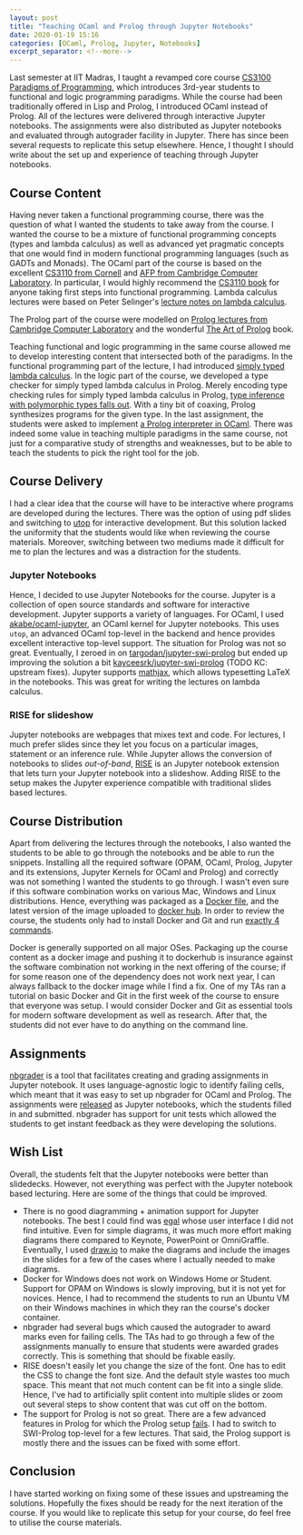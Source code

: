 ```yaml
---
layout: post
title: "Teaching OCaml and Prolog through Jupyter Notebooks"
date: 2020-01-19 15:16
categories: [OCaml, Prolog, Jupyter, Notebooks]
excerpt_separator: <!--more-->
---
```


Last semester at IIT Madras, I taught a revamped core course [CS3100 Paradigms
of Programming](http://kcsrk.info/cs3100_f19/), which introduces 3rd-year
students to functional and logic programming paradigms. While the course had
been traditionally offered in Lisp and Prolog, I introduced OCaml instead of
Prolog. All of the lectures were delivered through interactive Jupyter
notebooks. The assignments were also distributed as Jupyter notebooks and
evaluated through autograder facility in Jupyter. There has since been several
requests to replicate this setup elsewhere. Hence, I thought I should write
about the set up and experience of teaching through Jupyter notebooks. 

<!--more-->

## Course Content

Having never taken a functional programming course, there was the question of
what I wanted the students to take away from the course. I wanted the course to
be a mixture of functional programming concepts (types and lambda calculus) as
well as advanced yet pragmatic concepts that one would find in modern functional
programming languages (such as GADTs and Monads). The OCaml part of the course
is based on the excellent [CS3110 from
Cornell](https://www.cs.cornell.edu/courses/cs3110/2019sp/) and [AFP from
Cambridge Computer Laboratory](https://www.cl.cam.ac.uk/teaching/1718/L28/). In
particular, I would highly recommend the [CS3110
book](https://www.cs.cornell.edu/courses/cs3110/2019sp/textbook/intro/3110.html)
for anyone taking first steps into functional programming. Lambda calculus
lectures were based on Peter Selinger's [lecture notes on lambda
calculus](https://arxiv.org/abs/0804.3434).

The Prolog part of the course were modelled on [Prolog lectures from Cambridge
Computer Laboratory](https://www.cl.cam.ac.uk/teaching/1819/Prolog/) and the
wonderful [The Art of
Prolog](https://mitpress.mit.edu/books/art-prolog-second-edition) book. 

Teaching functional and logic programming in the same course allowed me to
develop interesting content that intersected both of the paradigms. In the
functional programming part of the lecture, I had introduced [simply typed
lambda calculus](http://kcsrk.info/cs3100_f19/lectures/lec11/lec11.pdf). In the
logic part of the course, we developed a type checker for simply typed lambda
calculus in Prolog. Merely encoding type checking rules for simply typed lambda
calculus in Prolog, [type inference with polymorphic types falls
out](http://kcsrk.info/cs3100_f19/lectures/lec25/lec25.pdf). With a tiny bit of
coaxing, Prolog synthesizes programs for the given type. In the last assignment,
the students were asked to implement [a Prolog interpreter in
OCaml](https://github.com/kayceesrk/cs3100_f19/blob/gh-pages/assignments/assignment6.ipynb).
There was indeed some value in teaching multiple paradigms in the same course,
not just for a comparative study of strengths and weaknesses, but to be able to
teach the students to pick the right tool for the job.

## Course Delivery

I had a clear idea that the course will have to be interactive where programs
are developed during the lectures. There was the option of using pdf slides and
switching to [utop](https://opam.ocaml.org/packages/utop/) for interactive
development. But this solution lacked the uniformity that the students would
like when reviewing the course materials. Moreover, switching between two
mediums made it difficult for me to plan the lectures and was a distraction for
the students. 

### Jupyter Notebooks

Hence, I decided to use Jupyter Notebooks for the course. Jupyter is a
collection of open source standards and software for interactive development.
Jupyter supports a variety of languages. For OCaml, I used
[akabe/ocaml-jupyter](https://github.com/akabe/ocaml-jupyter), an OCaml kernel
for Jupyter notebooks. This uses `utop`, an advanced OCaml top-level in the
backend and hence provides excellent interactive top-level support. The
situation for Prolog was not so great. Eventually, I zeroed in on
[targodan/jupyter-swi-prolog](https://github.com/targodan/jupyter-swi-prolog)
but ended up improving the solution a bit
[kayceesrk/jupyter-swi-prolog](https://github.com/kayceesrk/jupyter-swi-prolog)
(TODO KC: upstream fixes). Jupyter supports [mathjax](https://www.mathjax.org/),
which allows typesetting LaTeX in the notebooks. This was great for writing the
lectures on lambda calculus. 

### RISE for slideshow

Jupyter notebooks are webpages that mixes text and code. For lectures, I much
prefer slides since they let you focus on a particular images, statement or an
inference rule. While Jupyter allows the conversion of notebooks to slides
*out-of-band*, [RISE](https://github.com/damianavila/RISE) is an Jupyter
notebook extension that lets turn your Jupyter notebook into a slideshow. Adding
RISE to the setup makes the Jupyter experience compatible with traditional
slides based lectures.

## Course Distribution 

Apart from delivering the lectures through the notebooks, I also wanted the
students to be able to go through the notebooks and be able to run the snippets.
Installing all the required software (OPAM, OCaml, Prolog, Jupyter and its
extensions, Jupyter Kernels for OCaml and Prolog) and correctly was not
something I wanted the students to go through. I wasn't even sure if this
software combination works on various Mac, Windows and Linux distributions.
Hence, everything was packaged as a [Docker
file](https://github.com/kayceesrk/cs3100_f19/blob/gh-pages/_docker/dockerfile),
and the latest version of the image uploaded to [docker
hub](https://hub.docker.com/r/kayceesrk/cs3100_iitm). In order to review the
course, the students only had to install Docker and Git and run [exactly 4
commands](https://github.com/kayceesrk/cs3100_f19#running-the-jupyter-notebooks).

Docker is generally supported on all major OSes. Packaging up the course content
as a docker image and pushing it to dockerhub is insurance against the software
combination not working in the next offering of the course; if for some reason
one of the dependency does not work next year, I can always fallback to the
docker image while I find a fix. One of my TAs ran a tutorial on basic Docker
and Git in the first week of the course to ensure that everyone was setup. I
would consider Docker and Git as essential tools for modern software development
as well as research. After that, the students did not ever have to do anything
on the command line. 

## Assignments 

[nbgrader](https://nbgrader.readthedocs.io/en/stable/) is a tool that
facilitates creating and grading assignments in Jupyter notebook. It uses
language-agnostic logic to identify failing cells, which meant that it was easy
to set up nbgrader for OCaml and Prolog. The assignments were
[released](http://kcsrk.info/cs3100_f19/assignments/) as Jupyter notebooks,
which the students filled in and submitted. nbgrader has support for unit tests
which allowed the students to get instant feedback as they were developing the
solutions.

## Wish List

Overall, the students felt that the Jupyter notebooks were better than
slidedecks. However, not everything was perfect with the Jupyter notebook based
lecturing. Here are some of the things that could be improved. 

* There is no good diagramming + animation support for Jupyter notebooks. The
  best I could find was [egal](https://github.com/kayceesrk/egal) whose user
  interface I did not find intuitive. Even for simple diagrams, it was much more
  effort making diagrams there compared to Keynote, PowerPoint or OmniGraffle.
  Eventually, I used [draw.io](https://www.draw.io/) to make the diagrams and
  include the images in the slides for a few of the cases where I actually
  needed to make diagrams. 
* Docker for Windows does not work on Windows Home or Student. Support for OPAM
  on Windows is slowly improving, but it is not yet for novices. Hence, I had to
  recommend the students to run an Ubuntu VM on their Windows machines in which
  they ran the course's docker container.
* nbgrader had several bugs which caused the autograder to award marks even for
  failing cells. The TAs had to go through a few of the assignments manually to
  ensure that students were awarded grades correctly. This is something that
  should be fixable easily. 
* RISE doesn't easily let you change the size of the font. One has to edit the
  CSS to change the font size. And the default style wastes too much space. This
  meant that not much content can be fit into a single slide. Hence, I've had to
  artificially split content into multiple slides or zoom out several steps to
  show content that was cut off on the bottom. 
* The support for Prolog is not so great. There are a few advanced features in
  Prolog for which the Prolog setup
  [fails](https://github.com/yuce/pyswip/issues/68). I had to switch to
  SWI-Prolog top-level for a few lectures. That said, the Prolog support is
  mostly there and the issues can be fixed with some effort. 

## Conclusion

I have started working on fixing some of these issues and upstreaming the
solutions. Hopefully the fixes should be ready for the next iteration of the
course. If you would like to replicate this setup for your course, do feel free
to utilise the course materials. 
